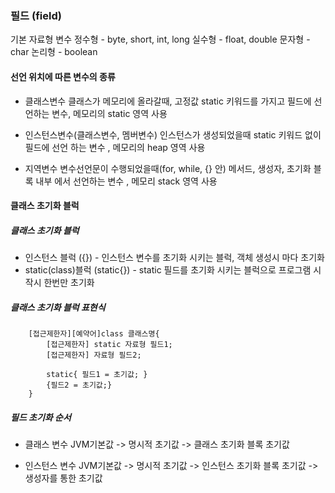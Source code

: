 ### 필드 (field)

기본 자료형 변수
정수형 - byte, short, int, long
실수형 - float, double
문자형 - char
논리형 - boolean

#### 선언 위치에 따른 변수의 종류

- 클래스변수
  클래스가 메모리에 올라갈때, 고정값
  static 키워드를 가지고 필드에 선언하는 변수, 메모리의 static 영역 사용

- 인스턴스변수(클래스변수, 멤버변수)
  인스턴스가 생성되었을때
  static 키워드 없이 필드에 선언 하는 변수
  , 메모리의 heap 영역 사용

- 지역변수
  변수선언문이 수행되었을때(for, while, {} 안)
  메서드, 생성자, 초기화 블록 내부 에서 선언하는 변수
  , 메모리 stack 영역 사용

#### 클래스 초기화 블럭

##### 클래스 초기화 블럭

- 인스턴스 블럭 ({}) - 인스턴스 변수를 초기화 시키는 블럭, 객체 생성시 마다 초기화
- static(class)블럭 (static{}) - static 필드를 초기화 시키는 블럭으로 프로그램 시작시 한번만 초기화

##### 클래스 초기화 블럭 표현식

        [접근제한자][예약어]class 클래스명{
            [접근제한자] static 자료형 필드1;
            [접근제한자] 자료형 필드2;

            static{ 필드1 = 초기값; }
            {필드2 = 초기값;}
        }

##### 필드 초기화 순서

- 클래스 변수
  JVM기본값 -> 명시적 초기값 -> 클래스 초기화 블록 초기값

- 인스턴스 변수
  JVM기본값 -> 명시적 초기값 -> 인스턴스 초기화 블록 초기값 -> 생성자를 통한 초기값
